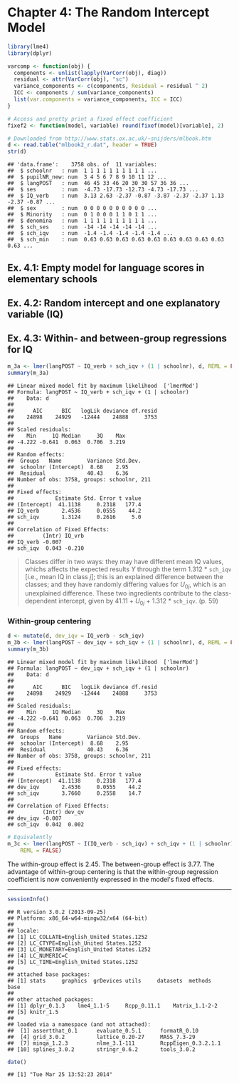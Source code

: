 Chapter 4: The Random Intercept Model
===============================================================================


```r
library(lme4)
library(dplyr)

varcomp <- function(obj) {
  components <- unlist(lapply(VarCorr(obj), diag))
  residual <- attr(VarCorr(obj), "sc")
  variance_components <- c(components, Residual = residual ^ 2)
  ICC <- components / sum(variance_components)
  list(var.components = variance_components, ICC = ICC)
}

# Access and pretty print a fixed effect coefficient
fixef2 <- function(model, variable) round(fixef(model)[variable], 2)

# Downloaded from http://www.stats.ox.ac.uk/~snijders/mlbook.htm
d <- read.table("mlbook2_r.dat", header = TRUE)
str(d)
```

```
## 'data.frame':	3758 obs. of  11 variables:
##  $ schoolnr   : num  1 1 1 1 1 1 1 1 1 1 ...
##  $ pupilNR_new: num  3 4 5 6 7 8 9 10 11 12 ...
##  $ langPOST   : num  46 45 33 46 20 30 30 57 36 36 ...
##  $ ses        : num  -4.73 -17.73 -12.73 -4.73 -17.73 ...
##  $ IQ_verb    : num  3.13 2.63 -2.37 -0.87 -3.87 -2.37 -2.37 1.13 -2.37 -0.87 ...
##  $ sex        : num  0 0 0 0 0 0 0 0 0 0 ...
##  $ Minority   : num  0 1 0 0 0 1 1 0 1 1 ...
##  $ denomina   : num  1 1 1 1 1 1 1 1 1 1 ...
##  $ sch_ses    : num  -14 -14 -14 -14 -14 ...
##  $ sch_iqv    : num  -1.4 -1.4 -1.4 -1.4 -1.4 ...
##  $ sch_min    : num  0.63 0.63 0.63 0.63 0.63 0.63 0.63 0.63 0.63 0.63 ...
```



Ex. 4.1: Empty model for language scores in elementary schools
-------------------------------------------------------------------------------


Ex. 4.2: Random intercept and one explanatory variable (IQ)
-------------------------------------------------------------------------------


Ex. 4.3: Within- and between-group regressions for IQ
-------------------------------------------------------------------------------


```r
m_3a <- lmer(langPOST ~ IQ_verb + sch_iqv + (1 | schoolnr), d, REML = FALSE)
summary(m_3a)
```

```
## Linear mixed model fit by maximum likelihood  ['lmerMod']
## Formula: langPOST ~ IQ_verb + sch_iqv + (1 | schoolnr)
##    Data: d
## 
##      AIC      BIC   logLik deviance df.resid 
##    24898    24929   -12444    24888     3753 
## 
## Scaled residuals: 
##    Min     1Q Median     3Q    Max 
## -4.222 -0.641  0.063  0.706  3.219 
## 
## Random effects:
##  Groups   Name        Variance Std.Dev.
##  schoolnr (Intercept)  8.68    2.95    
##  Residual             40.43    6.36    
## Number of obs: 3758, groups: schoolnr, 211
## 
## Fixed effects:
##             Estimate Std. Error t value
## (Intercept)  41.1138     0.2318   177.4
## IQ_verb       2.4536     0.0555    44.2
## sch_iqv       1.3124     0.2616     5.0
## 
## Correlation of Fixed Effects:
##         (Intr) IQ_vrb
## IQ_verb -0.007       
## sch_iqv  0.043 -0.210
```


> Classes differ in two ways: they may have different mean IQ values, whichs affects the expected results _Y_ through the term 1.312 * `sch_iqv` [i.e., mean IQ in class _j_]; this is an explained difference between the classes; and they have randomly differing values for _U_<sub>0<em>j</em></sub>, which is an unexplained difference. These two ingredients contribute to the class-dependent intercept, given by 41.11 + _U_<sub>0<em>j</em></sub> + 1.312 * `sch_iqv`. (p. 59)

### Within-group centering


```r
d <- mutate(d, dev_iqv = IQ_verb - sch_iqv)
m_3b <- lmer(langPOST ~ dev_iqv + sch_iqv + (1 | schoolnr), d, REML = FALSE)
summary(m_3b)
```

```
## Linear mixed model fit by maximum likelihood  ['lmerMod']
## Formula: langPOST ~ dev_iqv + sch_iqv + (1 | schoolnr)
##    Data: d
## 
##      AIC      BIC   logLik deviance df.resid 
##    24898    24929   -12444    24888     3753 
## 
## Scaled residuals: 
##    Min     1Q Median     3Q    Max 
## -4.222 -0.641  0.063  0.706  3.219 
## 
## Random effects:
##  Groups   Name        Variance Std.Dev.
##  schoolnr (Intercept)  8.68    2.95    
##  Residual             40.43    6.36    
## Number of obs: 3758, groups: schoolnr, 211
## 
## Fixed effects:
##             Estimate Std. Error t value
## (Intercept)  41.1138     0.2318   177.4
## dev_iqv       2.4536     0.0555    44.2
## sch_iqv       3.7660     0.2558    14.7
## 
## Correlation of Fixed Effects:
##         (Intr) dev_qv
## dev_iqv -0.007       
## sch_iqv  0.042  0.002
```

```r
# Equivalently
m_3c <- lmer(langPOST ~ I(IQ_verb - sch_iqv) + sch_iqv + (1 | schoolnr), d, 
    REML = FALSE)
```


The within-group effect is 2.45. The between-group effect is 3.77. The advantage of within-group centering is that the within-group regression coefficient is now conveniently expressed in the model's fixed effects.







*** 


```r
sessionInfo()
```

```
## R version 3.0.2 (2013-09-25)
## Platform: x86_64-w64-mingw32/x64 (64-bit)
## 
## locale:
## [1] LC_COLLATE=English_United States.1252 
## [2] LC_CTYPE=English_United States.1252   
## [3] LC_MONETARY=English_United States.1252
## [4] LC_NUMERIC=C                          
## [5] LC_TIME=English_United States.1252    
## 
## attached base packages:
## [1] stats     graphics  grDevices utils     datasets  methods   base     
## 
## other attached packages:
## [1] dplyr_0.1.3    lme4_1.1-5     Rcpp_0.11.1    Matrix_1.1-2-2
## [5] knitr_1.5     
## 
## loaded via a namespace (and not attached):
##  [1] assertthat_0.1      evaluate_0.5.1      formatR_0.10       
##  [4] grid_3.0.2          lattice_0.20-27     MASS_7.3-29        
##  [7] minqa_1.2.3         nlme_3.1-111        RcppEigen_0.3.2.1.1
## [10] splines_3.0.2       stringr_0.6.2       tools_3.0.2
```

```r
date()
```

```
## [1] "Tue Mar 25 13:52:23 2014"
```


